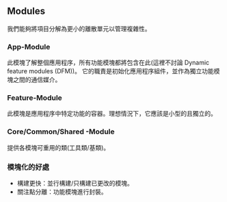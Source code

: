 ## Modules
我們能夠將項目分解為更小的離散單元以管理複雜性。

### App-Module
此模塊了解整個應用程序，所有功能模塊都將包含在此(這裡不討論 Dynamic feature modules (DFM))。
它的職責是初始化應用程序組件，並作為獨立功能模塊之間的通信媒介。

### Feature-Module
此模塊是應用程序中特定功能的容器。理想情況下，它應該是小型的且獨立的。

### Core/Common/Shared -Module
提供各模塊可重用的類(工具類/基類)。

### 模塊化的好處
- 構建更快：並行構建/只構建已更改的模塊。
- 關注點分離：功能模塊進行封裝。
